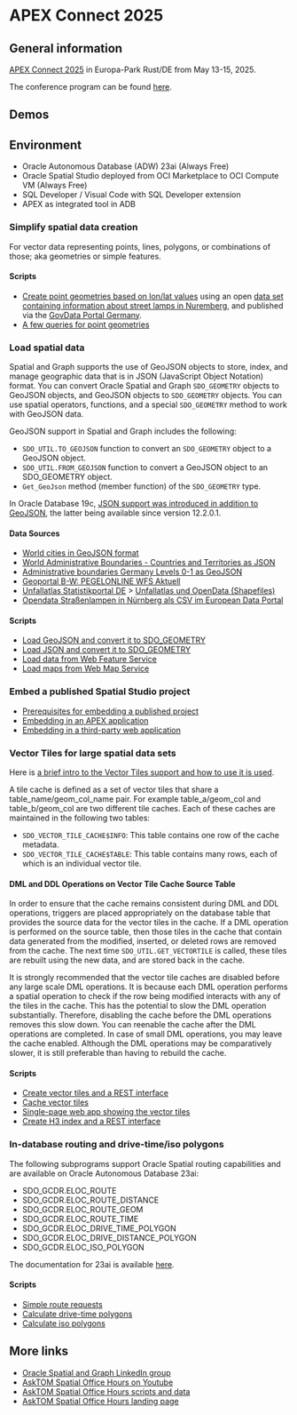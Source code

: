 # APEX Connect 2025

## General information

[APEX Connect 2025](https://apex.doag.org/en/apex-connect-2025/) in Europa-Park Rust/DE from May 13-15, 2025.

The conference program can be found [here](https://my.doag.org/events/apex-connect/2025/agenda/#eventDay.all).

## Demos

## Environment

* Oracle Autonomous Database (ADW) 23ai (Always Free)
* Oracle Spatial Studio deployed from OCI Marketplace to OCI Compute VM (Always Free)
* SQL Developer / Visual Code with SQL Developer extension
* APEX as integrated tool in ADB

### Simplify spatial data creation

For vector data representing points, lines, polygons, or combinations of those; aka geometries or simple features.

#### Scripts

* [Create point geometries based on lon/lat values](./scripts/01_create_point_geometries_from_lon_lat.sql) using an open [data set containing information about street lamps in Nuremberg](./data/01_DE-BY-Nurnberg-202503200800.lit.csv), and published via the [GovData Portal Germany](https://www.govdata.de/suche/daten/strassenlampen-nurnberg-de-by).
* [A few queries for point geometries](./scripts/02_query_point_geometries.sql)

### Load spatial data

Spatial and Graph supports the use of GeoJSON objects to store, index, and manage geographic data that is in JSON (JavaScript Object Notation) format.
You can convert Oracle Spatial and Graph `SDO_GEOMETRY` objects to GeoJSON objects, and GeoJSON objects to `SDO_GEOMETRY` objects. You can use spatial operators, functions, and a special `SDO_GEOMETRY` method to work with GeoJSON data.

GeoJSON support in Spatial and Graph includes the following:
* `SDO_UTIL.TO_GEOJSON` function to convert an `SDO_GEOMETRY` object to a GeoJSON object.
* `SDO_UTIL.FROM_GEOJSON` function to convert a GeoJSON object to an
SDO_GEOMETRY object.
* `Get_GeoJson` method (member function) of the `SDO_GEOMETRY` type.

In Oracle Database 19c, [JSON support was introduced in addition to GeoJSON](https://docs.oracle.com/en/database/oracle/oracle-database/19/spatl/spatial-concepts.html#GUID-0D253291-6FB9-4DBF-BD84-925E7E9C93D0), the latter being available since version 12.2.0.1.

#### Data Sources

* [World cities in GeoJSON format](https://github.com/drei01/geojson-world-cities/)
* [World Administrative Boundaries - Countries and Territories as JSON](https://public.opendatasoft.com/explore/dataset/world-administrative-boundaries/export/)
* [Administrative boundaries Germany Levels 0-1 as GeoJSON](https://gadm.org/download_country.html)
* [Geoportal B-W: PEGELONLINE WFS Aktuell](https://metadaten.geoportal-bw.de/geonetwork/srv/ger/catalog.search#/metadata/e2932050-d8f4-4258-8464-33587d42bd33)
* [Unfallatlas Statistikportal DE](https://unfallatlas.statistikportal.de/) > [Unfallatlas und OpenData (Shapefiles)](https://www.opengeodata.nrw.de/produkte/transport_verkehr/unfallatlas/Unfallorte2023_EPSG25832_Shape.zip)
* [Opendata Straßenlampen in Nürnberg als CSV im European Data Portal](https://osm.download.movisda.io/admin/DE-BY/DE-BY-Nurnberg-202503200800.lit.csv)

#### Scripts

* [Load GeoJSON and convert it to SDO_GEOMETRY](./scripts/10_load_and_convert_geojson.sql)
* [Load JSON and convert it to SDO_GEOMETRY](./scripts/11_load_and_convert_json.sql)
* [Load data from Web Feature Service](./scripts/12_load_data_from_wfs.md)
* [Load maps from Web Map Service](./scripts/13_load_maps_from_wms.md)

### Embed a published Spatial Studio project

* [Prerequisites for embedding a published project](https://docs.oracle.com/en/database/oracle/spatial-studio/24.2/spstu/prerequisites-embedding-public-published-project.html)
* [Embedding in an APEX application](https://docs.oracle.com/en/database/oracle/spatial-studio/24.2/spstu/embedding-published-project-apex-application.html)
* [Embedding in a third-party web application](https://docs.oracle.com/en/database/oracle/spatial-studio/24.2/spstu/embedding-published-project-third-party-web-applications.html)

### Vector Tiles for large spatial data sets

Here is [a brief intro to the Vector Tiles support and how to use it is used](https://medium.com/@kpatenge/how-to-create-vector-tiles-from-spatial-data-managed-in-the-oracle-database-db662f2b5544).

A tile cache is defined as a set of vector tiles that share a table_name/geom_col_name pair. For example table_a/geom_col and table_b/geom_col are two different tile caches. Each of these caches are maintained in the following two tables:

* `SDO_VECTOR_TILE_CACHE$INFO`: This table contains one row of the cache metadata.
* `SDO_VECTOR_TILE_CACHE$TABLE`: This table contains many rows, each of which is an individual vector tile.

#### DML and DDL Operations on Vector Tile Cache Source Table

In order to ensure that the cache remains consistent during DML and DDL operations, triggers are placed appropriately on the database table that provides the source data for the vector tiles in the cache. If a DML operation is performed on the source table, then those tiles in the cache that contain data generated from the modified, inserted, or deleted rows are removed from the cache. The next time `SDO_UTIL.GET_VECTORTILE` is called, these tiles are rebuilt using the new data, and are stored back in the cache.

It is strongly recommended that the vector tile caches are disabled before any large scale DML operations. It is because each DML operation performs a spatial operation to check if the row being modified interacts with any of the tiles in the cache. This has the potential to slow the DML operation substantially. Therefore, disabling the cache before the DML operations removes this slow down. You can reenable the cache after the DML operations are completed. In case of small DML operations, you may leave the cache enabled. Although the DML operations may be comparatively slower, it is still preferable than having to rebuild the cache.

#### Scripts

* [Create vector tiles and a REST interface](./scripts/20_create_vector_tiles.sql)
* [Cache vector tiles](./scripts/21_cache_vector_tiles.sql)
* [Single-page web app showing the vector tiles](./scripts/22_vector_tiles_single_page_app.html)
* [Create H3 index and a REST interface](./scripts/22_vector_tiles_single_page_app.html)

### In-database routing and drive-time/iso polygons

The following subprograms support Oracle Spatial routing capabilities and are available on Oracle Autonomous Database 23ai:

* SDO_GCDR.ELOC_ROUTE
* SDO_GCDR.ELOC_ROUTE_DISTANCE
* SDO_GCDR.ELOC_ROUTE_GEOM
* SDO_GCDR.ELOC_ROUTE_TIME
* SDO_GCDR.ELOC_DRIVE_TIME_POLYGON
* SDO_GCDR.ELOC_DRIVE_DISTANCE_POLYGON
* SDO_GCDR.ELOC_ISO_POLYGON

The documentation for 23ai is available [here](https://docs.oracle.com/en/database/oracle/oracle-database/23/spatl/sdo_gcdr-package-geocoding.html).

#### Scripts

* [Simple route requests](./scripts/31_simple_route_request.sql)
* [Calculate drive-time polygons](./scripts/32_calculate_drive_time_polygons.sql)
* [Calculate iso polygons](./scripts/33_calculate_iso_polygons.sql)

## More links

* [Oracle Spatial and Graph LinkedIn group](https://www.linkedin.com/groups/1848520/)
* [AskTOM Spatial Office Hours on Youtube](https://www.youtube.com/playlist?list=PL3ZqpALcm8HP5glGHJfYLvOzQmjn9QEkn)
* [AskTOM Spatial Office Hours scripts and data](https://github.com/karinpatenge/asktom-spatial)
* [AskTOM Spatial Office Hours landing page](https://asktom.oracle.com/ords/r/tech/catalog/series-landing-page?p5_oh_id=7761)
